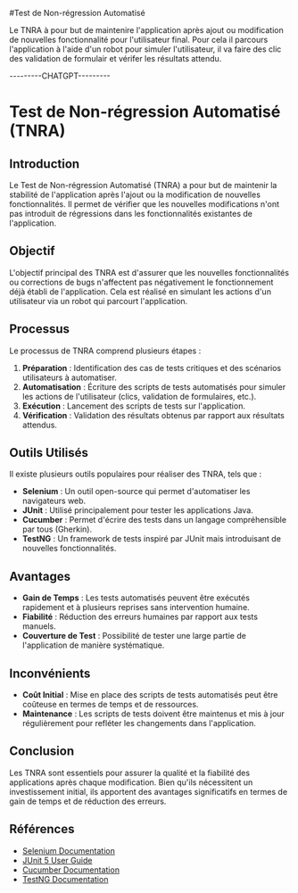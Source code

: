 #Test de Non-régression Automatisé

Le TNRA à pour but de maintenire l'application après ajout ou modification de nouvelles fonctionnalité pour l'utilisateur final. Pour cela il parcours l'application à l'aide d'un robot pour simuler l'utilisateur, il va faire des clic des validation de formulair et vérifer les résultats attendu.

---------CHATGPT---------

# Test de Non-régression Automatisé (TNRA)

## Introduction
Le Test de Non-régression Automatisé (TNRA) a pour but de maintenir la stabilité de l'application après l'ajout ou la modification de nouvelles fonctionnalités. Il permet de vérifier que les nouvelles modifications n'ont pas introduit de régressions dans les fonctionnalités existantes de l'application.

## Objectif
L'objectif principal des TNRA est d'assurer que les nouvelles fonctionnalités ou corrections de bugs n'affectent pas négativement le fonctionnement déjà établi de l'application. Cela est réalisé en simulant les actions d'un utilisateur via un robot qui parcourt l'application.

## Processus
Le processus de TNRA comprend plusieurs étapes :
1. **Préparation** : Identification des cas de tests critiques et des scénarios utilisateurs à automatiser.
2. **Automatisation** : Écriture des scripts de tests automatisés pour simuler les actions de l'utilisateur (clics, validation de formulaires, etc.).
3. **Exécution** : Lancement des scripts de tests sur l'application.
4. **Vérification** : Validation des résultats obtenus par rapport aux résultats attendus.

## Outils Utilisés
Il existe plusieurs outils populaires pour réaliser des TNRA, tels que :
- **Selenium** : Un outil open-source qui permet d'automatiser les navigateurs web.
- **JUnit** : Utilisé principalement pour tester les applications Java.
- **Cucumber** : Permet d'écrire des tests dans un langage compréhensible par tous (Gherkin).
- **TestNG** : Un framework de tests inspiré par JUnit mais introduisant de nouvelles fonctionnalités.

## Avantages
- **Gain de Temps** : Les tests automatisés peuvent être exécutés rapidement et à plusieurs reprises sans intervention humaine.
- **Fiabilité** : Réduction des erreurs humaines par rapport aux tests manuels.
- **Couverture de Test** : Possibilité de tester une large partie de l'application de manière systématique.

## Inconvénients
- **Coût Initial** : Mise en place des scripts de tests automatisés peut être coûteuse en termes de temps et de ressources.
- **Maintenance** : Les scripts de tests doivent être maintenus et mis à jour régulièrement pour refléter les changements dans l'application.

## Conclusion
Les TNRA sont essentiels pour assurer la qualité et la fiabilité des applications après chaque modification. Bien qu'ils nécessitent un investissement initial, ils apportent des avantages significatifs en termes de gain de temps et de réduction des erreurs.

## Références
- [Selenium Documentation](https://www.selenium.dev/documentation/en/)
- [JUnit 5 User Guide](https://junit.org/junit5/docs/current/user-guide/)
- [Cucumber Documentation](https://cucumber.io/docs/guides/10-minute-tutorial/)
- [TestNG Documentation](https://testng.org/doc/documentation-main.html)
